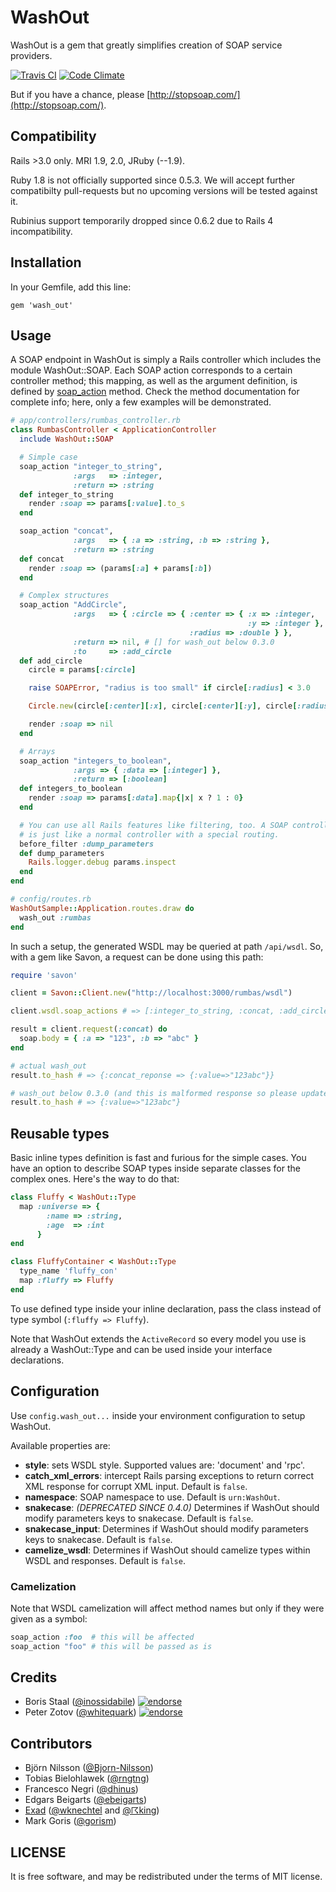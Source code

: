 # WashOut

WashOut is a gem that greatly simplifies creation of SOAP service providers.

[![Travis CI](https://secure.travis-ci.org/inossidabile/wash_out.png)](https://travis-ci.org/inossidabile/wash_out)
[![Code Climate](https://codeclimate.com/github/inossidabile/wash_out.png)](https://codeclimate.com/github/inossidabile/wash_out)

But if you have a chance, please [http://stopsoap.com/](http://stopsoap.com/).

## Compatibility

Rails >3.0 only. MRI 1.9, 2.0, JRuby (--1.9).

Ruby 1.8 is not officially supported since 0.5.3. We will accept further compatibilty pull-requests but no upcoming versions will be tested against it.

Rubinius support temporarily dropped since 0.6.2 due to Rails 4 incompatibility.

## Installation

In your Gemfile, add this line:

    gem 'wash_out'

## Usage

A SOAP endpoint in WashOut is simply a Rails controller which includes the module WashOut::SOAP. Each SOAP
action corresponds to a certain controller method; this mapping, as well as the argument definition, is defined
by [soap_action][] method. Check the method documentation for complete info; here, only a few examples will be
demonstrated.

  [soap_action]: http://rubydoc.info/gems/wash_out/WashOut/SOAP/ClassMethods#soap_action-instance_method

```ruby
# app/controllers/rumbas_controller.rb
class RumbasController < ApplicationController
  include WashOut::SOAP

  # Simple case
  soap_action "integer_to_string",
              :args   => :integer,
              :return => :string
  def integer_to_string
    render :soap => params[:value].to_s
  end

  soap_action "concat",
              :args   => { :a => :string, :b => :string },
              :return => :string
  def concat
    render :soap => (params[:a] + params[:b])
  end

  # Complex structures
  soap_action "AddCircle",
              :args   => { :circle => { :center => { :x => :integer,
                                                     :y => :integer },
                                        :radius => :double } },
              :return => nil, # [] for wash_out below 0.3.0
              :to     => :add_circle
  def add_circle
    circle = params[:circle]

    raise SOAPError, "radius is too small" if circle[:radius] < 3.0

    Circle.new(circle[:center][:x], circle[:center][:y], circle[:radius])

    render :soap => nil
  end

  # Arrays
  soap_action "integers_to_boolean",
              :args => { :data => [:integer] },
              :return => [:boolean]
  def integers_to_boolean
    render :soap => params[:data].map{|x| x ? 1 : 0}
  end

  # You can use all Rails features like filtering, too. A SOAP controller
  # is just like a normal controller with a special routing.
  before_filter :dump_parameters
  def dump_parameters
    Rails.logger.debug params.inspect
  end
end
```

```ruby
# config/routes.rb
WashOutSample::Application.routes.draw do
  wash_out :rumbas
end
```

In such a setup, the generated WSDL may be queried at path `/api/wsdl`. So, with a
gem like Savon, a request can be done using this path:

```ruby
require 'savon'

client = Savon::Client.new("http://localhost:3000/rumbas/wsdl")

client.wsdl.soap_actions # => [:integer_to_string, :concat, :add_circle]

result = client.request(:concat) do
  soap.body = { :a => "123", :b => "abc" }
end

# actual wash_out
result.to_hash # => {:concat_reponse => {:value=>"123abc"}}

# wash_out below 0.3.0 (and this is malformed response so please update)
result.to_hash # => {:value=>"123abc"}
```

## Reusable types

Basic inline types definition is fast and furious for the simple cases. You have an option to describe SOAP types
inside separate classes for the complex ones. Here's the way to do that:

```ruby
class Fluffy < WashOut::Type
  map :universe => {
        :name => :string,
        :age  => :int
      }
end

class FluffyContainer < WashOut::Type
  type_name 'fluffy_con'
  map :fluffy => Fluffy
end
```

To use defined type inside your inline declaration, pass the class instead of type symbol (`:fluffy => Fluffy`).

Note that WashOut extends the `ActiveRecord` so every model you use is already a WashOut::Type and can be used
inside your interface declarations.

## Configuration

Use `config.wash_out...` inside your environment configuration to setup WashOut.

Available properties are:

* **style**: sets WSDL style. Supported values are: 'document' and 'rpc'.
* **catch_xml_errors**: intercept Rails parsing exceptions to return correct XML response for corrupt XML input. Default is `false`.
* **namespace**: SOAP namespace to use. Default is `urn:WashOut`.
* **snakecase**: *(DEPRECATED SINCE 0.4.0)* Determines if WashOut should modify parameters keys to snakecase. Default is `false`.
* **snakecase_input**: Determines if WashOut should modify parameters keys to snakecase. Default is `false`.
* **camelize_wsdl**: Determines if WashOut should camelize types within WSDL and responses. Default is `false`.

### Camelization

Note that WSDL camelization will affect method names but only if they were given as a symbol:

```ruby
soap_action :foo  # this will be affected
soap_action "foo" # this will be passed as is
```

## Credits

* Boris Staal ([@inossidabile](http://staal.io)) [![endorse](http://api.coderwall.com/inossidabile/endorsecount.png)](http://coderwall.com/inossidabile)
* Peter Zotov ([@whitequark](http://twitter.com/#!/whitequark)) [![endorse](http://api.coderwall.com/whitequark/endorsecount.png)](http://coderwall.com/inossidabile)

## Contributors

* Björn Nilsson ([@Bjorn-Nilsson](https://github.com/Bjorn-Nilsson))
* Tobias Bielohlawek ([@rngtng](https://github.com/rngtng))
* Francesco Negri ([@dhinus](https://github.com/dhinus))
* Edgars Beigarts ([@ebeigarts](https://github.com/ebeigarts))
* [Exad](https://github.com/exad) ([@wknechtel](https://github.com/wknechtel) and [@☈king](https://github.com/rking))
* Mark Goris ([@gorism](https://github.com/gorism))

## LICENSE

It is free software, and may be redistributed under the terms of MIT license.
